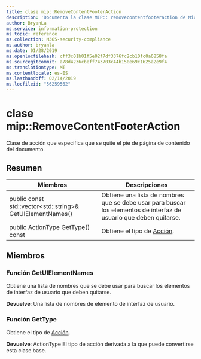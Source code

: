```yaml
---
title: clase mip::RemoveContentFooterAction
description: 'Documenta la clase MIP:: removecontentfooteraction de Microsoft Information Protection (MIP) SDK.'
author: BryanLa
ms.service: information-protection
ms.topic: reference
ms.collection: M365-security-compliance
ms.author: bryanla
ms.date: 01/28/2019
ms.openlocfilehash: cff3c01b01f5e02f7df3376fc2cb10fc0a6858fa
ms.sourcegitcommit: a78d4236cbeff743703c44b150e69c1625a2e9f4
ms.translationtype: MT
ms.contentlocale: es-ES
ms.lasthandoff: 02/14/2019
ms.locfileid: "56259562"
---
```

# <a name="class-mipremovecontentfooteraction"></a>clase mip::RemoveContentFooterAction 
Clase de acción que especifica que se quite el pie de página de contenido del documento.
  
## <a name="summary"></a>Resumen
 Miembros                        | Descripciones                                
--------------------------------|---------------------------------------------
public const std::vector\<std::string\>& GetUIElementNames()  |  Obtiene una lista de nombres que se debe usar para buscar los elementos de interfaz de usuario que deben quitarse.
public ActionType GetType() const  |  Obtiene el tipo de [Acción](class_mip_action.md).
  
## <a name="members"></a>Miembros
  
### <a name="getuielementnames-function"></a>Función GetUIElementNames
Obtiene una lista de nombres que se debe usar para buscar los elementos de interfaz de usuario que deben quitarse.

  
**Devuelve**: Una lista de nombres de elemento de interfaz de usuario.
  
### <a name="gettype-function"></a>Función GetType
Obtiene el tipo de [Acción](class_mip_action.md).

  
**Devuelve**: ActionType El tipo de acción derivada a la que puede convertirse esta clase base.
